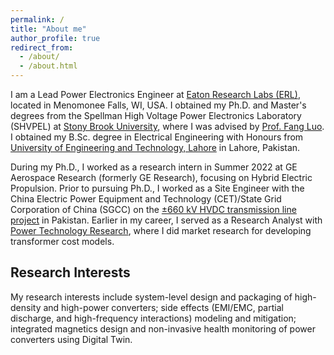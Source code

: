 ```yaml
---
permalink: /
title: "About me"
author_profile: true
redirect_from: 
  - /about/
  - /about.html
---
```


I am a Lead Power Electronics Engineer at [Eaton Research Labs (ERL)](https://www.eaton.com/us/en-us/company/research-and-development.html), located in Menomonee Falls, WI, USA. I obtained my Ph.D. and Master's degrees from the Spellman High Voltage Power Electronics Laboratory (SHVPEL) at [Stony Brook University](https://www.stonybrook.edu), where I was advised by [Prof. Fang Luo](https://www.stonybrook.edu/commcms/electrical/people/-core_faculty/luo_fang). I obtained my B.Sc. degree in Electrical Engineering with Honours from [University of Engineering and Technology, Lahore](https://www.uet.edu.pk/home/) in Lahore, Pakistan.

During my Ph.D., I worked as a research intern in Summer 2022 at GE Aerospace Research (formerly GE Research), focusing on Hybrid Electric Propulsion. Prior to pursuing Ph.D., I worked as a Site Engineer with the China Electric Power Equipment and Technology (CET)/State Grid Corporation of China (SGCC) on the [±660 kV HVDC transmission line project](https://cpec.gov.pk/project-details/17) in Pakistan. Earlier in my career, I served as a Research Analyst with [Power Technology Research](https://ptr.inc), where I did market research for developing transformer cost models.


Research Interests
-----

My research interests include system-level design and packaging of high-density and high-power converters; side effects (EMI/EMC, partial discharge, and high-frequency interactions) modeling and mitigation; integrated magnetics design and non-invasive health monitoring of power converters using Digital Twin.

